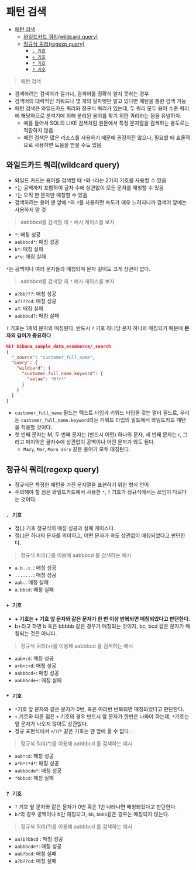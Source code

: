 # 패턴 검색

- [패턴 검색](#패턴-검색)
  - [와일드카드 쿼리(wildcard query)](#와일드카드-쿼리wildcard-query)
  - [정규식 쿼리(regexp query)](#정규식-쿼리regexp-query)
    - [`. 기호`](#-기호)
    - [`+ 기호`](#-기호-1)
    - [`* 기호`](#-기호-2)
    - [`? 기호`](#-기호-3)

> 패턴 검색

- 검색하려는 검색어가 길거나, 검색어를 정확히 알지 못하는 경우
- 검색어의 대략적인 키워드나 몇 개의 알파벳만 알고 있다면 패턴을 통한 검색 가능
- 패턴 검색은 와일드카드 쿼리와 정규식 쿼리가 있는데, 두 쿼리 모두 용어 수준 쿼리에 해당하므로 분석기에 의해 분리된 용어를 찾기 위한 쿼리라는 점을 유념하자.
  - 예를 들어서 SQL의 LIKE 검색처럼 원문에서 특정 문자열을 검색하는 용도로는 적합하지 않음.
  - 패턴 검색은 많은 리소스를 사용하기 때문에 권장하진 않으나, 필요할 때 효율적으로 사용하면 도움을 받을 수도 있음

## 와일드카드 쿼리(wildcard query)
- 와일드 카드는 용어를 검색할 때 `*`와 `?`라는 2가지 기호를 사용할 수 있음
- `*`는 공백까지 포함하여 글자 수에 상관없이 모든 문자를 매칭할 수 있음
- `?`는 오직 한 문자만 매칭할 수 있음
- 검색하려는 용어 맨 앞에 `*`와 `?`를 사용하면 속도가 매우 느려지니까 검색어 앞에는 사용하지 말 것


> aabbbcd를 검색할 때 `*` 예시 케이스를 보자
- `*`: 매칭 성공
- `aabbbcd*`: 매칭 성공
- `b*`: 매칭 실패
- `a*e`: 매칭 실패

`*`는 공백이나 여러 문자들과 매칭되며 문자 길이도 크게 상관이 없다.

> aabbbcd를 검색할 때 `?` 예시 케이스를 보자
- `a?bb???`: 매칭 성공
- `a????cd`: 매칭 성공
- `a?`: 매칭 실패
- `aabbbcd?`: 매칭 실패

`?` 기호는 1개의 문자와 매칭된다.
반드시 `?` 기호 하나당 문자 하나와 매칭되기 때문에 **문자의 길이가 중요하다**

```json
GET kibana_sample_data_ecommerce/_search
{
  "_source": "customer_full_name",
  "query": {
    "wildcard": {
      "customer_full_name.keyword": {
        "value": "M?r*"
      }
    }
  }
}
```
- `customer_full_name` 필드는 텍스트 타입과 키워드 타입을 갖는 멀티 필드로, 우리는 `customer_full_name.keyword`라는 키워드 타입의 필드에서 와일드카드 패턴을 적용할 것이다.
- 첫 번째 문자는 M, 두 번째 문자는 (반드시 어떤) 하나의 문자, 세 번째 문자는 r, 그리고 마지막은 글자수에 상관없이 공백이나 어떤 문자가 와도 된다.
  - `Mary`, `Mar`, `Mora dory` 같은 용어가 모두 매칭된다.

## 정규식 쿼리(regexp query)

- 정규식은 특정한 패턴을 가진 문자열을 표현하기 위한 형식 언어
- 주의해야 할 점은 와일드카드에서 사용한 `*`, `?` 기호가 정규식에서는 쓰임이 다르다는 것이다.

### `. 기호`

- 점(.) 기호 정규식의 매칭 성공과 실패 케이스다.
- 점(.)은 하나의 문자를 의미하고, 어떤 문자가 와도 상관없이 매칭되었다고 판단한다.

> 정규식 쿼리(.)를 이용해 aabbbcd 를 검색하는 예시

- `a.b..c.`: 매칭 성공
- `.......`: 매칭 성공
- `aab.`: 매칭 실패
- `a.bbcd`: 매칭 실패


### `+ 기호`

- **+ 기호는 + 기호 앞 문자와 같은 문자가 한 번 이상 반복되면 매칭되었다고 판단한다.**
- b+라고 하면 b 혹은 bbbbb 같은 경우가 매칭되는 것이지, bc, bcd 같은 문자가 매칭되는 것은 아니다.

> 정규식 쿼리(+)를 이용해 aabbbcd 를 검색하는 예시

- `aab+cd`: 매칭 성공
- `a+b+c+d`: 매칭 성공
- `aabbbcd+`: 매칭 성공
- `aabbbcde+`: 매칭 실패

### `* 기호`

- `*`기호 앞 문자와 같은 문자가 0번, 혹은 여러번 반복되면 매칭되었다고 판단한다.
- `+` 기호와 다른 점은 `+` 기호의 경우 반드시 앞 문자가 한번은 나와야 하는데, `*`기호는 앞 문자가 나오지 않아도 상관없다.
- 정규 표현식에서 `+`/`?`/`*` 같은 기호는 맨 앞에 올 수 없다.

> 정규식 쿼리(*)를 이용해 aabbbcd 를 검색하는 예시
- `aab*cd`: 매칭 성공
- `a*b*c*d*`: 매칭 성공
- `aabbbcde*`: 매칭 성공
- `*bbbcd`: 매칭 실패

### `? 기호`

- `?` 기호 앞 문자와 같은 문자가 0번 혹은 1번 나타나면 매칭되었다고 판단한다.
- `b?`의 경우 공백이나 b만 매칭되고, `bb`, `bbbb`같은 경우는 매칭되지 않는다.

> 정규식 쿼리(?)를 이용해 aabbbcd 를 검색하는 예시
- `aa?b?bbcd` : 매칭 성공
- `aabbbcde?`: 매칭 성공
- `aab?bcd`: 매칭 실패
- `a?b??cd`: 매칭 실패
